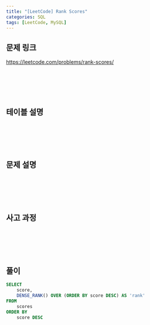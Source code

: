 ```yaml
---
title: "[LeetCode] Rank Scores"
categories: SQL
tags: [LeetCode, MySQL]
---
```


## 문제 링크

<https://leetcode.com/problems/rank-scores/>

<br><br><br><br>

## 테이블 설명

<br><br><br><br>

## 문제 설명

<br><br><br><br>

## 사고 과정

<br><br><br><br>

## 풀이

```sql
SELECT 
    score, 
    DENSE_RANK() OVER (ORDER BY score DESC) AS 'rank' 
FROM 
    scores 
ORDER BY 
    score DESC
```
